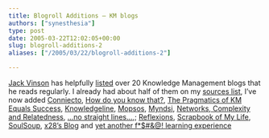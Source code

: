 ```yaml
---
title: Blogroll Additions – KM blogs
authors: ["synesthesia"]
type: post
date: 2005-03-22T12:02:05+00:00
slug: blogroll-additions-2 
aliases: ["/2005/03/22/blogroll-additions-2"]

---
```

[Jack Vinson][1] has helpfully [listed][2] over 20 Knowledge Management blogs that he reads regularly. I already had about half of them on my [sources list][3], I&#8217;ve now added [Conniecto][4], [How do you know that?][5], [The Pragmatics of KM Equals Success][6], [Knowledgeline][7], [Mopsos][8], [Myndsi][9], [Networks, Complexity and Relatedness][10], [&#8230;no straight lines&#8230;][11],; [Reflexions][12], [Scrapbook of My Life][13], [SoulSoup][14], [x28&#8217;s Blog][15] and [yet another f*$#&@! learning experience][16]

 [1]: https://www.jackvinson.com/
 [2]: https://www.jackvinson.com/archives/2005/03/21/more_knowledge_management_blogs.html
 [3]: /blog/sources/
 [4]: https://coniecto.blogspot.com/
 [5]: https://nycsmith.blogspot.com/
 [6]: https://blogs.ittoolbox.com/km/pragmatics/
 [7]: https://kmpipeline.blogspot.com/
 [8]: https://blog.mopsos.com/
 [9]: https://myndsi.blogspot.com/
 [10]: https://www.byeday.net/weblog/networkblog.html
 [11]: https://nsl.blogspot.com/
 [12]: https://reflexions.typepad.com/
 [13]: https://gionnetto.blogspot.com/
 [14]: https://incsub.org/soulsoup/
 [15]: https://www.rzuser.uni-heidelberg.de/~x28/en/
 [16]: https://www.yafle.com/